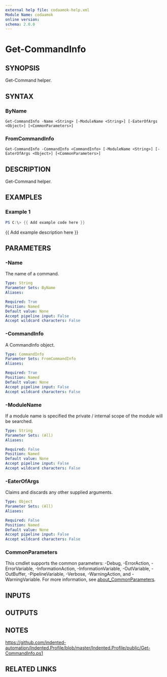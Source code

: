 ```yaml
---
external help file: codaamok-help.xml
Module Name: codaamok
online version:
schema: 2.0.0
---
```


# Get-CommandInfo

## SYNOPSIS
Get-Command helper.

## SYNTAX

### ByName
```
Get-CommandInfo -Name <String> [-ModuleName <String>] [-EaterOfArgs <Object>] [<CommonParameters>]
```

### FromCommandInfo
```
Get-CommandInfo -CommandInfo <CommandInfo> [-ModuleName <String>] [-EaterOfArgs <Object>] [<CommonParameters>]
```

## DESCRIPTION
Get-Command helper.

## EXAMPLES

### Example 1
```powershell
PS C:\> {{ Add example code here }}
```

{{ Add example description here }}

## PARAMETERS

### -Name
The name of a command.

```yaml
Type: String
Parameter Sets: ByName
Aliases:

Required: True
Position: Named
Default value: None
Accept pipeline input: False
Accept wildcard characters: False
```

### -CommandInfo
A CommandInfo object.

```yaml
Type: CommandInfo
Parameter Sets: FromCommandInfo
Aliases:

Required: True
Position: Named
Default value: None
Accept pipeline input: False
Accept wildcard characters: False
```

### -ModuleName
If a module name is specified the private / internal scope of the module will be searched.

```yaml
Type: String
Parameter Sets: (All)
Aliases:

Required: False
Position: Named
Default value: None
Accept pipeline input: False
Accept wildcard characters: False
```

### -EaterOfArgs
Claims and discards any other supplied arguments.

```yaml
Type: Object
Parameter Sets: (All)
Aliases:

Required: False
Position: Named
Default value: None
Accept pipeline input: False
Accept wildcard characters: False
```

### CommonParameters
This cmdlet supports the common parameters: -Debug, -ErrorAction, -ErrorVariable, -InformationAction, -InformationVariable, -OutVariable, -OutBuffer, -PipelineVariable, -Verbose, -WarningAction, and -WarningVariable. For more information, see [about_CommonParameters](http://go.microsoft.com/fwlink/?LinkID=113216).

## INPUTS

## OUTPUTS

## NOTES
https://github.com/indented-automation/Indented.Profile/blob/master/Indented.Profile/public/Get-CommandInfo.ps1

## RELATED LINKS
